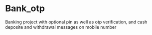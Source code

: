 # Bank_otp
Banking project with optional pin as well as otp verification, and cash deposite and withdrawal messages on mobile number
